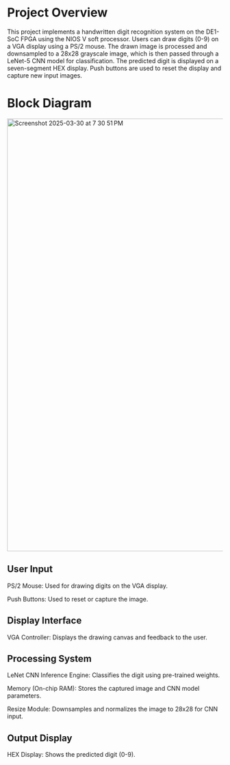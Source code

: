 # Project Overview

This project implements a handwritten digit recognition system on the DE1-SoC FPGA using the NIOS V soft processor. Users can draw digits (0-9) on a VGA display using a PS/2 mouse. The drawn image is processed and downsampled to a 28x28 grayscale image, which is then passed through a LeNet-5 CNN model for classification. The predicted digit is displayed on a seven-segment HEX display. Push buttons are used to reset the display and capture new input images.

# Block Diagram

<img width="1008" alt="Screenshot 2025-03-30 at 7 30 51 PM" src="https://github.com/user-attachments/assets/ac5e835a-816f-4bdf-ab18-92c1b3b60ca3" />

## User Input
PS/2 Mouse: Used for drawing digits on the VGA display.

Push Buttons: Used to reset or capture the image.

## Display Interface
VGA Controller: Displays the drawing canvas and feedback to the user.

## Processing System
LeNet CNN Inference Engine: Classifies the digit using pre-trained weights.

Memory (On-chip RAM): Stores the captured image and CNN model parameters. 

Resize Module: Downsamples and normalizes the image to 28x28 for CNN input.

## Output Display
HEX Display: Shows the predicted digit (0-9).
